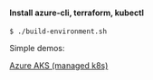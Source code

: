 #### Install azure-cli, terraform, kubectl

```
$ ./build-environment.sh
```
Simple demos:

[Azure AKS (managed k8s)](https://github.com/adavarski/DevOps-AZURE-demo/tree/main/AKS)

